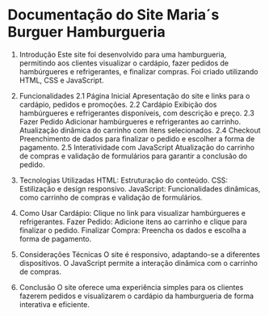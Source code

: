 # Documentação do Site Maria´s Burguer Hamburgueria 
1. Introdução
Este site foi desenvolvido para uma hamburgueria, permitindo aos clientes visualizar o cardápio, fazer pedidos de hambúrgueres e refrigerantes, e finalizar compras. Foi criado utilizando HTML, CSS e JavaScript.

2. Funcionalidades
2.1 Página Inicial
Apresentação do site e links para o cardápio, pedidos e promoções.
2.2 Cardápio
Exibição dos hambúrgueres e refrigerantes disponíveis, com descrição e preço.
2.3 Fazer Pedido
Adicionar hambúrgueres e refrigerantes ao carrinho.
Atualização dinâmica do carrinho com itens selecionados.
2.4 Checkout
Preenchimento de dados para finalizar o pedido e escolher a forma de pagamento.
2.5 Interatividade com JavaScript
Atualização do carrinho de compras e validação de formulários para garantir a conclusão do pedido.

3. Tecnologias Utilizadas
HTML: Estruturação do conteúdo.
CSS: Estilização e design responsivo.
JavaScript: Funcionalidades dinâmicas, como carrinho de compras e validação de formulários.

4. Como Usar
Cardápio: Clique no link para visualizar hambúrgueres e refrigerantes.
Fazer Pedido: Adicione itens ao carrinho e clique para finalizar o pedido.
Finalizar Compra: Preencha os dados e escolha a forma de pagamento.

5. Considerações Técnicas
O site é responsivo, adaptando-se a diferentes dispositivos.
O JavaScript permite a interação dinâmica com o carrinho de compras.

6. Conclusão
O site oferece uma experiência simples para os clientes fazerem pedidos e visualizarem o cardápio da hamburgueria de forma interativa e eficiente.